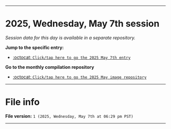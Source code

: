  
***

# 2025, Wednesday, May 7th session

_Session data for this day is available in a separate repository._

**Jump to the specific entry:**

- [:octocat: `Click/tap here to go the 2025 May 7th entry`](https://github.com/seanpm2001/SeansLifeArchive_Images_ModernSmurfsVillage_Y2025_V5/tree/SeansLifeArchive_ModernSmurfsVillage_Y2025_V5_Main-dev/2025/05_May/07/)

**Go to the monthly compilation repository**

- [:octocat: `Click/tap here to go the 2025 May image repository`](https://github.com/seanpm2001/SeansLifeArchive_Images_ModernSmurfsVillage_Y2025_V5/)

***

# File info

**File version:** `1 (2025, Wednesday, May 7th at 06:29 pm PST)`

***
